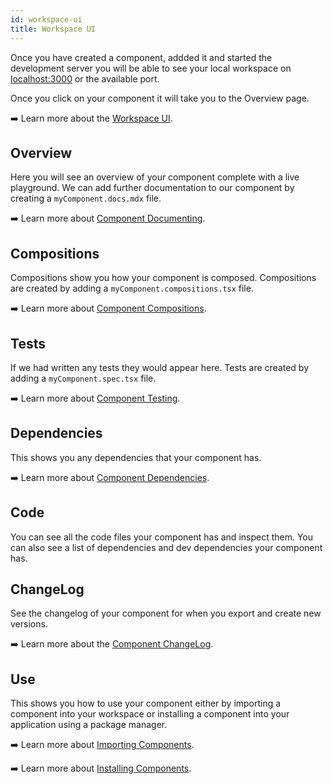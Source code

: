 ```yaml
---
id: workspace-ui
title: Workspace UI
---
```


Once you have created a component, addded it and started the development server you will be able to see your local workspace on [localhost:3000](http://localhost:3000) or the available port.

Once you click on your component it will take you to the Overview page.

:arrow_right: Learn more about the [Workspace UI](/building-with-bit/workspace/workspace-ui).

## Overview

Here you will see an overview of your component complete with a live playground. We can add further documentation to our component by creating a `myComponent.docs.mdx` file.

:arrow_right: Learn more about [Component Documenting](/building-with-bit/documenting/overview).

## Compositions

Compositions show you how your component is composed. Compositions are created by adding a `myComponent.compositions.tsx` file.

:arrow_right: Learn more about [Component Compositions](/building-with-bit/compositions/overview).

## Tests

If we had written any tests they would appear here. Tests are created by adding a `myComponent.spec.tsx` file.

:arrow_right: Learn more about [Component Testing](/building-with-bit/testing/adding-tests).

## Dependencies

This shows you any dependencies that your component has.

:arrow_right: Learn more about [Component Dependencies](/building-with-bit/dependencies/overview).

## Code 

You can see all the code files your component has and inspect them. You can also see a list of dependencies and dev dependencies your component has. 

## ChangeLog

See the changelog of your component for when you export and create new versions.

:arrow_right: Learn more about the [Component ChangeLog](/building-with-bit/components/inspecting#workspace-ui).

## Use

This shows you how to use your component either by importing a component into your workspace or installing a component into your application using a package manager. 

:arrow_right: Learn more about [Importing Components](/building-with-bit/components/importing).

:arrow_right: Learn more about [Installing Components](/building-with-bit/components/installing).